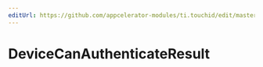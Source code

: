 ```yaml
---
editUrl: https://github.com/appcelerator-modules/ti.touchid/edit/master/apidoc/TouchId.yml
---
```

# DeviceCanAuthenticateResult

<TypeHeader/>

<ApiDocs/>
